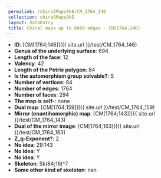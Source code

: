 ```yaml
--- 
 permalink: /chiralMaps6kE/CM_1764_146 
 collection: chiralMaps6kE
 layout: dataEntry
 title: Chiral maps up to 6000 edges - CM[1764;146]
---
```


- **ID**: [CM[1764;146]]({{ site.url }}/test/CM_1764_146)
- **Genus of the underlying surface**: 694
- **Length of the face**: 12
- **Valency**: 42
- **Length of the Petrie polygon**: 84
- **Is the automorphism group solvable?**: S
- **Number of vertices**: 84
- **Number of edges**: 1764
- **Number of faces**: 294
- **The map is self-**: none
- **Dual map**: [CM[1764;159]]({{ site.url }}/test/CM_1764_159)
- **Mirror (enantihomorphic) map**: [CM[1764;143]]({{ site.url }}/test/CM_1764_143)
- **Dual of the mirror image**: [CM[1764;163]]({{ site.url }}/test/CM_1764_163)
- **Z_q-Exponent?**: 2
- **No idea**:  29:143
- **No idea**: Y
- **No idea**: Y
- **Skeleton**: Sk(84;16)^7
- **Some other kind of skeleton**: nan
